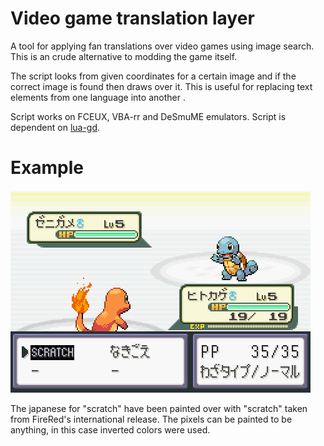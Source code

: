 # Video game translation layer
A tool for applying fan translations over video games using image search. This is an crude alternative to modding the game itself.

The script looks from given coordinates for a certain image and if the correct image is found then draws over it. This is useful for replacing text elements from one language into another .

Script works on FCEUX, VBA-rr and DeSmuME emulators. Script is dependent on [lua-gd](https://github.com/ittner/lua-gd).

# Example
![alt text](/example_pokemon.png "Scratch leads to victory!")

The japanese for "scratch" have been painted over with "scratch" taken from FireRed's international release. The pixels can be painted to be anything, in this case inverted colors were used.
